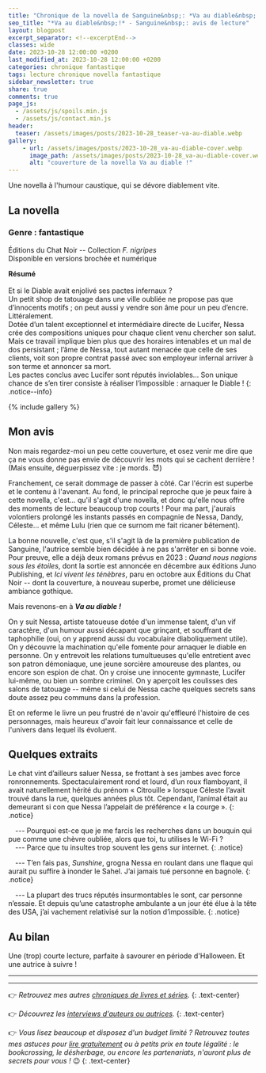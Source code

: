 ```yaml
---
title: "Chronique de la novella de Sanguine&nbsp;: *Va au diable&nbsp;!*"
seo_title: "*Va au diable&nbsp;!* - Sanguine&nbsp;: avis de lecture"
layout: blogpost
excerpt_separator: <!--excerptEnd-->
classes: wide
date: 2023-10-28 12:00:00 +0200
last_modified_at: 2023-10-28 12:00:00 +0200
categories: chronique fantastique
tags: lecture chronique novella fantastique
sidebar_newsletter: true
share: true
comments: true
page_js:
  - /assets/js/spoils.min.js
  - /assets/js/contact.min.js
header:
  teaser: /assets/images/posts/2023-10-28_teaser-va-au-diable.webp
gallery:
    - url: /assets/images/posts/2023-10-28_va-au-diable-cover.webp
      image_path: /assets/images/posts/2023-10-28_va-au-diable-cover.webp
      alt: "couverture de la novella Va au diable !"
---
```


Une novella à l'humour caustique, qui se dévore diablement vite.
<!--excerptEnd-->

<span class="fa fa-star rating_checked"></span>
<span class="fa fa-star rating_checked"></span>
<span class="fa fa-star rating_checked"></span>
<span class="fa fa-star rating_checked"></span>
<span class="fa fa-star rating_unchecked"></span>

## La novella

### Genre&nbsp;: fantastique

Éditions du Chat Noir -- Collection *F.&nbsp;nigripes*<br />
Disponible en versions brochée et numérique

**Résumé**<br /><br />
Et si le Diable avait enjolivé ses pactes infernaux&nbsp;?<br />
Un petit shop de tatouage dans une ville oubliée ne propose pas que d’innocents motifs&nbsp;; on peut aussi y vendre son âme pour un peu d’encre. Littéralement.<br />
Dotée d’un talent exceptionnel et intermédiaire directe de Lucifer, Nessa crée des compositions uniques pour chaque client venu chercher son salut.<br />
Mais ce travail implique bien plus que des horaires intenables et un mal de dos persistant&nbsp;; l’âme de Nessa, tout autant menacée que celle de ses clients, voit son propre contrat passé avec son employeur infernal arriver à son terme et annoncer sa mort.<br />
Les pactes conclus avec Lucifer sont réputés inviolables&hellip; Son unique chance de s’en tirer consiste à réaliser l’impossible&nbsp;: arnaquer le Diable&nbsp;!
{: .notice--info}

{% include gallery %}


## Mon avis

Non mais regardez-moi un peu cette couverture, et osez venir me dire que ça ne vous donne pas envie de découvrir les mots qui se cachent derrière&nbsp;! (Mais ensuite, déguerpissez vite&nbsp;: je mords. 😈)

Franchement, ce serait dommage de passer à côté. Car l'écrin est superbe et le contenu à l'avenant. Au fond, le principal reproche que je peux faire à cette novella, c'est&hellip; qu'il s'agit d'une novella, et donc qu'elle nous offre des moments de lecture beaucoup trop courts&nbsp;! Pour ma part, j'aurais volontiers prolongé les instants passés en compagnie de Nessa, Dandy, Céleste&hellip; et même Lulu (rien que ce surnom me fait ricaner bêtement).

La bonne nouvelle, c'est que, s'il s'agit là de la première publication de Sanguine, l'autrice semble bien décidée à ne pas s'arrêter en si bonne voie. Pour preuve, elle a déjà deux romans prévus en 2023&nbsp;: *Quand nous nagions sous les étoiles*, dont la sortie est annoncée en décembre aux éditions Juno Publishing, et *Ici vivent les ténèbres*, paru en octobre aux Éditions du Chat Noir -- dont la couverture, à nouveau superbe, promet une délicieuse ambiance gothique.

Mais revenons-en à ***Va au diable&nbsp;!***

On y suit Nessa, artiste tatoueuse dotée d'un immense talent, d'un vif caractère, d'un humour aussi décapant que grinçant, et souffrant de taphophilie (oui, on y apprend aussi du vocabulaire diaboliquement utile). On y découvre la machination qu'elle fomente pour arnaquer le diable en personne. On y entrevoit les relations tumultueuses qu'elle entretient avec son patron démoniaque, une jeune sorcière amoureuse des plantes, ou encore son espion de chat. On y croise une innocente gymnaste, Lucifer lui-même, ou bien un sombre criminel. On y aperçoit les coulisses des salons de tatouage -- même si celui de Nessa cache quelques secrets sans doute assez peu communs dans la profession.

Et on referme le livre un peu frustré de n'avoir qu'effleuré l'histoire de ces personnages, mais heureux d'avoir fait leur connaissance et celle de l'univers dans lequel ils évoluent.


## Quelques extraits

Le chat vint d’ailleurs saluer Nessa, se frottant à ses jambes avec force ronronnements. Spectaculairement rond et lourd, d’un roux flamboyant, il avait naturellement hérité du prénom «&nbsp;Citrouille&nbsp;» lorsque Céleste l’avait trouvé dans la rue, quelques années plus tôt. Cependant, l’animal était au demeurant si con que Nessa l’appelait de préférence «&nbsp;la courge&nbsp;».
{: .notice}

<span style="margin-left: 1em;"></span>---&nbsp;Pourquoi est-ce que je me farcis les recherches dans un bouquin qui pue comme une chèvre oubliée, alors que toi, tu utilises le Wi-Fi&nbsp;?<br/>
<span style="margin-left: 1em;"></span>---&nbsp;Parce que tu insultes trop souvent les gens sur internet.
{: .notice}

<span style="margin-left: 1em;"></span>---&nbsp;T’en fais pas, *Sunshine*, grogna Nessa en roulant dans une flaque qui aurait pu suffire à inonder le Sahel. J’ai jamais tué personne en bagnole.
{: .notice}

<span style="margin-left: 1em;"></span>---&nbsp;La plupart des trucs réputés insurmontables le sont, car personne n’essaie. Et depuis qu’une catastrophe ambulante a un jour été élue à la tête des USA, j’ai vachement relativisé sur la notion d’impossible.
{: .notice}

## Au bilan

Une (trop) courte lecture, parfaite à savourer en période d'Halloween. Et une autrice à suivre&nbsp;!

---
---
👉 *Retrouvez mes autres [chroniques de livres et séries](/blog/tags#chronique).*
{: .text-center}

👉 *Découvrez les [interviews d'auteurs ou autrices](/blog/tags#interview).*
{: .text-center}

👉 *Vous lisez beaucoup et disposez d'un budget limité&nbsp;? Retrouvez toutes mes astuces pour [lire gratuitement](/lecture/2022/08/22/lire-gratuitement.html) ou à petits prix en toute légalité&nbsp;: le bookcrossing, le désherbage, ou encore les partenariats, n'auront plus de secrets pour vous&nbsp;!* 😉
{: .text-center}